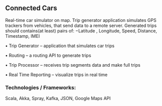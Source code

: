 ## Connected Cars

Real-time car simulator on map.
Trip generator application simulates GPS trackers from vehicles, that send data to a remote server.
Generated trips should contains(at least) pairs of:
−Latitude , Longitude, Speed, Distance, Timestamp, IMEI 

• Trip Generator – application that simulates car trips

• Routing – a routing API to generate trips

• Trip Processor – receives trip segments data and make full trips

• Real Time Reporting – visualize trips in real time


### Technologies / Frameworks: 

Scala, Akka, Spray, Kafka, JSON, Google Maps API



